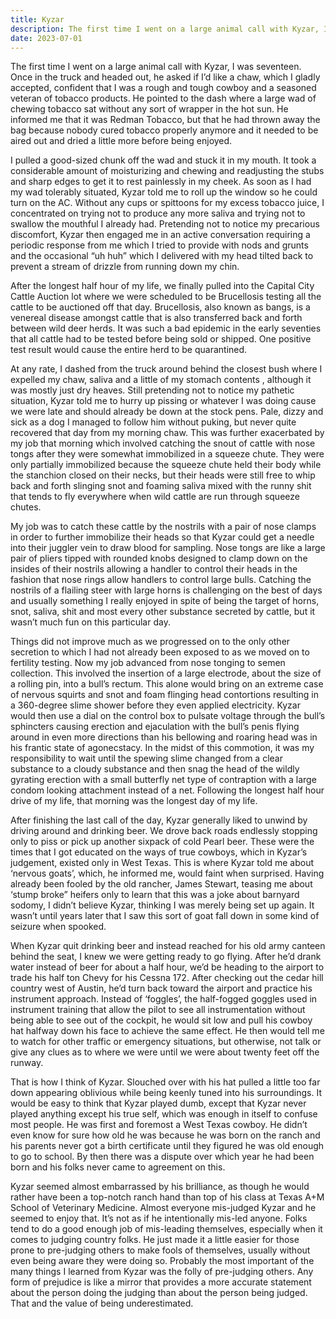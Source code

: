 ```yaml
---
title: Kyzar
description: The first time I went on a large animal call with Kyzar, I was seventeen...
date: 2023-07-01
---
```

The first time I went on a large animal call with Kyzar, I was seventeen. Once in the truck and headed out, he asked if I’d like a chaw, which I gladly accepted, confident that I was a rough and tough cowboy and a seasoned veteran of tobacco products. He pointed to the dash where a large wad of chewing tobacco sat without any sort of wrapper in the hot sun. He informed me that it was Redman Tobacco, but that he had thrown away the bag because nobody cured tobacco properly anymore and it needed to be aired out and dried a little more before being enjoyed. 

I pulled a good-sized chunk off the wad and stuck it in my mouth. It took a considerable amount of moisturizing and chewing and readjusting the stubs and sharp edges to get it to rest painlessly in my cheek. As soon as I had my wad tolerably situated, Kyzar told me to roll up the window so he could turn on the AC. Without any cups or spittoons for my excess tobacco juice, I concentrated on trying not to produce any more saliva and trying not to swallow the mouthful I already had. Pretending not to notice my precarious discomfort, Kyzar then engaged me in an active conversation requiring a periodic response from me which I tried to provide with nods and grunts and the occasional “uh huh” which I delivered with my head tilted back to prevent a stream of drizzle from running down my chin.

After the longest half hour of my life, we finally pulled into the Capital City Cattle Auction lot where we were scheduled to be Brucellosis testing all the cattle to be auctioned off that day. Brucellosis, also known as bangs, is a venereal disease amongst cattle that is also transferred back and forth between wild deer herds. It was such a bad epidemic in the early seventies that all cattle had to be tested before being sold or shipped. One positive test result would cause the entire herd to be quarantined.

At any rate, I dashed from the truck around behind the closest bush where I expelled my chaw, saliva and a little of my stomach contents , although it was mostly just dry heaves. Still pretending not to notice my pathetic situation, Kyzar told me to hurry up pissing or whatever I was doing cause we were late and should already be down at the stock pens. Pale, dizzy and sick as a dog I managed to follow him without puking, but never quite recovered that day from my morning chaw. This was further exacerbated by my job that morning which involved catching the snout of cattle with nose tongs after they were somewhat immobilized in a squeeze chute. They were only partially immobilized because the squeeze chute held their body while the stanchion closed on their necks, but their heads were still free to whip back and forth slinging snot and foaming saliva mixed with the runny shit that tends to fly everywhere when wild cattle are run through squeeze chutes.

My job was to catch these cattle by the nostrils with a pair of nose clamps in order to further immobilize their heads so that Kyzar could get a needle into their juggler vein to draw blood for sampling. Nose tongs are like a large pair of pliers tipped with rounded knobs designed to clamp down on the insides of their nostrils allowing a handler to control their heads in the fashion that nose rings allow handlers to control large bulls. Catching the nostrils of a flailing steer with large horns is challenging on the best of days and usually something I really enjoyed in spite of being the target of horns, snot, saliva, shit and most every other substance secreted by cattle, but it wasn’t much fun on this particular day.

Things did not improve much as we progressed on to the only other secretion to which I had not already been exposed to as we moved on to fertility testing. Now my job advanced from nose tonging to semen collection. This involved the insertion of a large electrode, about the size of a rolling pin, into a bull’s rectum. This alone would bring on an extreme case of nervous squirts and snot and foam flinging head contortions resulting in a 360-degree slime shower before they even applied electricity. Kyzar would then use a dial on the control box to pulsate voltage through the bull’s sphincters causing erection and ejaculation with the bull’s penis flying around in even more directions than his bellowing and roaring head was in his frantic state of agonecstacy. In the midst of this commotion, it was my responsibility to wait until the spewing slime changed from a clear substance to a cloudy substance and then snag the head of the wildly gyrating erection with a small butterfly net type of contraption with a large condom looking attachment instead of a net. Following the longest half hour drive of my life, that morning was the longest day of my life.

After finishing the last call of the day, Kyzar generally liked to unwind by driving around and drinking beer. We drove back roads endlessly stopping only to piss or pick up another sixpack of cold Pearl beer. These were the times that I got educated on the ways of true cowboys, which in Kyzar’s judgement, existed only in West Texas. This is where Kyzar told me about ‘nervous goats’, which, he informed me, would faint when surprised. Having already been fooled by the old rancher, James Stewart, teasing me about ‘stump broke” heifers only to learn that this was a joke about barnyard sodomy, I didn’t believe Kyzar, thinking I was merely being set up again. It wasn’t until years later that I saw this sort of goat fall down in some kind of seizure when spooked.

When Kyzar quit drinking beer and instead reached for his old army canteen behind the seat, I knew we were getting ready to go flying. After he’d drank water instead of beer for about a half hour, we’d be heading to the airport to trade his half ton Chevy for his Cessna 172. After checking out the cedar hill country west of Austin, he’d turn back toward the airport and practice his instrument approach. Instead of ‘foggles’, the half-fogged goggles used in instrument training that allow the pilot to see all instrumentation without being able to see out of the cockpit, he would sit low and pull his cowboy hat halfway down his face to achieve the same effect. He then would tell me to watch for other traffic or emergency situations, but otherwise, not talk or give any clues as to where we were until we were about twenty feet off the runway.

That is how I think of Kyzar. Slouched over with his hat pulled a little too far down appearing oblivious while being keenly tuned into his surroundings. It would be easy to think that Kyzar played dumb, except that Kyzar never played anything except his true self, which was enough in itself to confuse most people. He was first and foremost a West Texas cowboy. He didn’t even know for sure how old he was because he was born on the ranch and his parents never got a birth certificate until they figured he was old enough to go to school. By then there was a dispute over which year he had been born and his folks never came to agreement on this.

Kyzar seemed almost embarrassed by his brilliance, as though he would rather have been a top-notch ranch hand  than top of his class at Texas A+M School of Veterinary Medicine. Almost everyone mis-judged Kyzar and he seemed to enjoy that. It’s not as if he intentionally mis-led anyone. Folks tend to do a good enough job of mis-leading themselves, especially when it comes to judging country folks. He just made it a little easier for those prone to pre-judging others to make fools of themselves, usually without even being aware they were doing so. Probably the most important of the many things I learned from Kyzar was the folly of pre-judging others. Any form of prejudice is like a mirror that provides a more accurate statement about the person doing the judging than about the person being judged. That and the value of being underestimated.